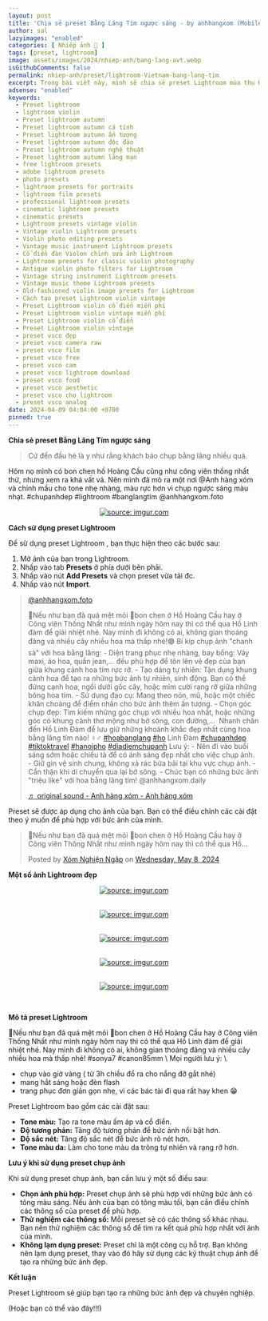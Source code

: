 ```yaml
---
layout: post
title: 'Chia sẻ preset Bằng Lăng Tím ngược sáng - by anhhangxom (Mobile and PC)'
author: sal
lazyimages: "enabled"
categories: [ Nhiếp ảnh 📸 ]
tags: [preset, lightroom]
image: assets/images/2024/nhiep-anh/bang-lang-avt.webp
isGithubComments: false
permalink: nhiep-anh/preset/lightroom-Vietnam-bang-lang-tim
excerpt: Trong bài viết này, mình sẽ chia sẻ preset Lightroom mùa thu Hà Nội giúp bạn dễ dàng tạo ra những bức ảnh đẹp và chuyên nghiệp.
adsense: "enabled"
keywords:
  - Preset lightroom
  - lightroom violin
  - Preset lightroom autumn
  - Preset lightroom autumn cá tính
  - Preset lightroom autumn ấn tượng
  - Preset lightroom autumn độc đáo
  - Preset lightroom autumn nghệ thuật
  - Preset lightroom autumn lãng mạn
  - free lightroom presets
  - adobe lightroom presets
  - photo presets
  - lightroom presets for portraits
  - lightroom film presets
  - professional lightroom presets
  - cinematic lightroom presets
  - cinematic presets
  - Lightroom presets vintage violin
  - Vintage violin Lightroom presets
  - Violin photo editing presets
  - Vintage music instrument Lightroom presets
  - Cổ điển đàn Violon chỉnh sửa ảnh Lightroom
  - Lightroom presets for classic violin photography
  - Antique violin photo filters for Lightroom
  - Vintage string instrument Lightroom presets
  - Vintage music theme Lightroom presets
  - Old-fashioned violin image presets for Lightroom
  - Cách tạo preset Lightroom violin vintage
  - Preset Lightroom violin cổ điển miễn phí
  - Preset Lightroom violin vintage miễn phí
  - Preset Lightroom violin cổ điển
  - Preset Lightroom violin vintage
  - preset vsco đẹp
  - preset vsco camera raw
  - preset vsco film
  - preset vsco free
  - preset vsco cam
  - preset vsco lightroom download
  - preset vsco food
  - preset vsco aesthetic
  - preset vsco cho lightroom
  - preset vsco analog
date: 2024-04-09 04:04:00 +0700
pinned: true
---
```


**Chia sẻ preset Bằng Lăng Tím ngược sáng**

<blockquote>Cứ đến đầu hè là y như rằng khách báo chụp bằng lăng nhiều quá.
</blockquote>

Hôm nọ mình có bon chen hồ Hoàng Cầu cũng như công viên thống nhất thử, nhưng xem ra khá vất vả. Nên mình đã mò ra một nơi @Anh hàng xóm và chỉnh mầu cho tone nhẹ nhàng, màu rực hơn vì chụp ngược sáng màu nhạt. #chupanhdep #lightroom #banglangtim @anhhangxom.foto

<div class="content" style="text-align:center; ">
<a href="https://i.imgur.com/UpZ4cZq"><img loading="lazy" src="https://i.imgur.com/lXRN6cC.jpeg" title="source: imgur.com" /></a></div>

**Cách sử dụng preset Lightroom**

 Để sử dụng preset Lightroom , bạn thực hiện theo các bước sau:

1.  Mở ảnh của bạn trong Lightroom.
2.  Nhấp vào tab **Presets** ở phía dưới bên phải.
3.  Nhấp vào nút **Add Presets** và chọn preset vừa tải đc.
4.  Nhấp vào nút **Import**.

<blockquote class="tiktok-embed" cite="https://www.tiktok.com/@anhhangxom.foto/video/7366856764370849040" data-video-id="7366856764370849040" data-embed-from="oembed" style="max-width:605px; min-width:325px;"> <section> <a target="_blank" title="@anhhangxom.foto" href="https://www.tiktok.com/@anhhangxom.foto?refer=embed">@anhhangxom.foto</a> <p>📸Nếu như bạn đã quá mệt mỏi 🫡bon chen ở Hồ Hoàng Cầu hay ở Công viên Thống Nhất như mình ngày hôm nay thì có thể qua Hồ Linh đàm để giải nhiệt nhé. Nay mình đi không có ai, không gian thoáng đãng và nhiều cây nhiều hoa mà thấp nhé!🟣 Bí kíp chụp ảnh "chanh sả" với hoa bằng lăng: - Diện trang phục nhẹ nhàng, bay bổng: Váy maxi, áo hoa, quần jean,... đều phù hợp để tôn lên vẻ đẹp của bạn giữa khung cảnh hoa tím rực rỡ. - Tạo dáng tự nhiên: Tận dụng khung cảnh hoa để tạo ra những bức ảnh tự nhiên, sinh động. Bạn có thể đứng cạnh hoa, ngồi dưới gốc cây, hoặc mỉm cười rạng rỡ giữa những bông hoa tím. - Sử dụng đạo cụ: Mang theo nón, mũ, hoặc một chiếc khăn choàng để điểm nhấn cho bức ảnh thêm ấn tượng. - Chọn góc chụp đẹp: Tìm kiếm những góc chụp với nhiều hoa nhất, hoặc những góc có khung cảnh thơ mộng như bờ sông, con đường,... ️ Nhanh chân đến Hồ Linh Đàm để lưu giữ những khoảnh khắc đẹp nhất cùng hoa bằng lăng tím nào! ‍♀️‍♂️ <a title="hoabanglang" target="_blank" href="https://www.tiktok.com/tag/hoabanglang?refer=embed">#hoabanglang</a> <a title="ho" target="_blank" href="https://www.tiktok.com/tag/ho?refer=embed">#ho</a> Linh Đàm <a title="chupanhdep" target="_blank" href="https://www.tiktok.com/tag/chupanhdep?refer=embed">#chupanhdep</a> <a title="tiktoktravel" target="_blank" href="https://www.tiktok.com/tag/tiktoktravel?refer=embed">#tiktoktravel</a> <a title="hanoipho" target="_blank" href="https://www.tiktok.com/tag/hanoipho?refer=embed">#hanoipho</a> <a title="diadiemchupanh" target="_blank" href="https://www.tiktok.com/tag/diadiemchupanh?refer=embed">#diadiemchupanh</a> Lưu ý: - Nên đi vào buổi sáng sớm hoặc chiều tà để có ánh sáng đẹp nhất cho việc chụp ảnh. - Giữ gìn vệ sinh chung, không xả rác bừa bãi tại khu vực chụp ảnh. - Cẩn thận khi di chuyển qua lại bờ sông. - Chúc bạn có những bức ảnh "triệu like" với hoa bằng lăng tím! @anhhangxom.daily </p> <a target="_blank" title="♬ original sound - Anh hàng xóm - Anh hàng xóm" href="https://www.tiktok.com/music/original-sound-Anh-hàng-xóm-7366856831349574416?refer=embed">♬ original sound - Anh hàng xóm - Anh hàng xóm</a> </section> </blockquote> <script async onerror="var a=document.createElement('script');a.src='https://iframely.net/files/tiktok-embed.js';document.body.appendChild(a);" src="https://www.tiktok.com/embed.js"></script>

Preset sẽ được áp dụng cho ảnh của bạn. Bạn có thể điều chỉnh các cài đặt theo ý muốn để phù hợp với bức ảnh của mình.

<div id="fb-root"></div>
<script async="1" defer="1" crossorigin="anonymous" src="https://connect.facebook.net/en_US/sdk.js#xfbml=1&version=v19.0" nonce="VZh8LSaW"></script><div class="fb-post" data-href="https://www.facebook.com/xomnghienngap/posts/pfbid0ZPfAgZvCoWG9zc1NSykT8FL87Jmu6wSuGntCi9T4bRhSegpn6b2xFczFQwqwT5hbl" data-width="640"><blockquote cite="https://graph.facebook.com/100089837076459/posts/399116723092894/" class="fb-xfbml-parse-ignore"><p>📸Nếu như bạn đã quá mệt mỏi 🫡bon chen ở Hồ Hoàng Cầu hay ở Công viên Thống Nhất như mình ngày hôm nay thì có thể qua Hồ...</p>Posted by <a href="https://www.facebook.com/xomnghienngap">Xóm Nghiện Ngập</a> on <a href="https://graph.facebook.com/100089837076459/posts/399116723092894/">Wednesday, May 8, 2024</a></blockquote></div>

**Một số ảnh Lightroom đẹp**

<div class="content" style="text-align:center; ">
<a href="https://i.imgur.com/V1Dakkv"><img loading="lazy" src="https://i.imgur.com/IRgyDxC.jpeg" title="source: imgur.com" /></a><p></p><br><a href="https://i.imgur.com/n1aJ50o"><img loading="lazy" src="https://i.imgur.com/lwnd5eF.jpeg" title="source: imgur.com" /></a><p></p><br><a href="https://i.imgur.com/PUJtfYG"><img loading="lazy" src="https://i.imgur.com/Fs8ifav.jpeg" title="source: imgur.com" /></a><p></p><br><a href="https://i.imgur.com/qHvr4Cb"><img loading="lazy" src="https://i.imgur.com/IL3HhZQ.jpeg" title="source: imgur.com" /></a><p></p><br><a href="https://i.imgur.com/DUfuILk"><img loading="lazy" src="https://i.imgur.com/rggnrhO.jpeg" title="source: imgur.com" /></a><p></p><br></div>

**Mô tả preset Lightroom**

📸Nếu như bạn đã quá mệt mỏi 🫡bon chen ở Hồ Hoàng Cầu hay ở Công viên Thống Nhất như mình ngày hôm nay thì có thể qua Hồ Linh đàm để giải nhiệt nhé. Nay mình đi không có ai, không gian thoáng đãng và nhiều cây nhiều hoa mà thấp nhé!
#sonya7 #canon85mm \\
Mọi người lưu ý: \\
- chụp vào giờ vàng ( từ 3h chiều đổ ra cho nắng đỡ gắt nhé)
- mang hắt sáng hoặc đèn flash
- trang phục đơn giản gọn nhẹ, vì các bác tài đi qua rất hay khen 😁

Preset Lightroom  bao gồm các cài đặt sau:

*   **Tone màu:** Tạo ra tone màu ấm áp và cổ điển.
*   **Độ tương phản:** Tăng độ tương phản để bức ảnh nổi bật hơn.
*   **Độ sắc nét:** Tăng độ sắc nét để bức ảnh rõ nét hơn.
*   **Tone màu da:** Làm cho tone màu da trông tự nhiên và rạng rỡ hơn.

**Lưu ý khi sử dụng preset chụp ảnh**

Khi sử dụng preset chụp ảnh, bạn cần lưu ý một số điều sau:

*   **Chọn ảnh phù hợp:** Preset chụp ảnh sẽ phù hợp với những bức ảnh có tông màu sáng. Nếu ảnh của bạn có tông màu tối, bạn cần điều chỉnh các thông số của preset để phù hợp.
*   **Thử nghiệm các thông số:** Mỗi preset sẽ có các thông số khác nhau. Bạn nên thử nghiệm các thông số để tìm ra kết quả phù hợp nhất với ảnh của mình.
*   **Không lạm dụng preset:** Preset chỉ là một công cụ hỗ trợ. Bạn không nên lạm dụng preset, thay vào đó hãy sử dụng các kỹ thuật chụp ảnh để tạo ra những bức ảnh đẹp.

**Kết luận**

Preset Lightroom  sẽ giúp bạn tạo ra những bức ảnh  đẹp và chuyên nghiệp.

<style>
table{border-collapse:collapse;border-spacing:0;margin:0 auto;width:700px}table td,table th{border:1px solid #ccc;padding:10px}table th{background-color:#f3f3f3}@media only screen and (max-width:700px){table{margin:0 10px;width:auto}}@media only screen and (max-width:480px){table td,table th{display:block;border-bottom:none}table tr:last-child td{border-bottom:1px solid #ccc}}
#resultIm{display:none;}
</style>
<div id="table-download"></div>
<script>
let linkDownload="https://anhhangxom.gumroad.com/l/cdcot";let h2=document.createElement("h2");h2.style.fontStyle="normal",h2.style.marginLeft="0",h2.style.marginRight="0",h2.style.textAlign="start";let strong=document.createElement("strong");strong.textContent="Tải về",h2.appendChild(strong);let p=document.createElement("p");p.style.textAlign="center";let em=document.createElement("em");em.textContent="(Nếu link tải kh\xf4ng hoạt động, c\xe1c bạn vui l\xf2ng comment b\xean dưới để được hỗ trợ sớm nhất)",p.appendChild(em);let table=document.createElement("table"),tr1=document.createElement("tr"),th1=document.createElement("th");th1.textContent="Upload";let td1=document.createElement("td");td1.textContent="AnhHangXom",tr1.appendChild(th1),tr1.appendChild(td1);let tr2=document.createElement("tr"),th2=document.createElement("th");th2.textContent="Tải về";let td2=document.createElement("td"),pResult=document.createElement("p");pResult.id="result";let aDownload=document.createElement("a");aDownload.href=linkDownload,aDownload.target="_blank",aDownload.classList.add("item-link","item-content","link","external"),aDownload.id="facebook",aDownload.textContent="Tải xuống",aDownload.onclick=function(t){getHrefOnclickAndRedirectWithLink(t)};let imgResultIm=document.createElement("img");imgResultIm.loading="lazy",imgResultIm.id="resultIm",imgResultIm.src="https://i.stack.imgur.com/SBv4T.gif",imgResultIm.alt="Computer man",imgResultIm.width="250",td2.appendChild(pResult),td2.appendChild(aDownload),td2.appendChild(imgResultIm),tr2.appendChild(th2),tr2.appendChild(td2);let tr3=document.createElement("tr"),th3=document.createElement("th");th3.textContent="Pass(Nếu có)";let td3=document.createElement("td");td3.textContent="anhhangxom.xyz",tr3.appendChild(th3),tr3.appendChild(td3),table.appendChild(tr1),table.appendChild(tr2),table.appendChild(tr3);let tableDownloadDiv=document.getElementById("table-download");tableDownloadDiv.appendChild(h2),tableDownloadDiv.appendChild(p),tableDownloadDiv.appendChild(table);
function redirect(){setInterval(myURL,5e3),document.getElementById("result").innerHTML="<b>🕵️ Đang tạo link tải. Bạn đợi tẹo nha ;)"}
function myURL(){document.location.href=linkDownload,toggleImage(),clearInterval(interval)}
function toggleImage() {document.getElementById("resultIm").style.display = "block";
}
</script>

(Hoặc bạn có thể vào đây!!!)

<div class="iframely-embed"><div class="iframely-responsive" style="height: 140px; padding-bottom: 0;"><a href="https://www.tiktok.com/@anhhangxom.foto/photo/7366907505240329492" data-iframely-url="//iframely.net/AaPt5UC?card=small"></a></div></div><script async src="//iframely.net/embed.js"></script>
